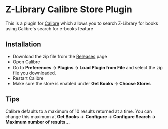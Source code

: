 # Z-Library Calibre Store Plugin

This is a plugin for [Calibre](https://calibre-ebook.com/) which allows you to search Z-Library for books using Calibre's search for e-books feature

## Installation

- Download the zip file from the [Releases](https://github.com/tekofx/zlibrary-calibre-store-plugin/releases) page
- Open Calibre
- Go to **Preferences -> Plugins -> Load Plugin from File** and select the zip file you downloaded.
- Restart Calibre
- Make sure the store is enabled under **Get Books -> Choose Stores**

## Tips

Calibre defaults to a maximum of 10 results returned at a time. You can change this maximum at **Get Books -> Configure -> Configure Search -> Maximum number of results...**


